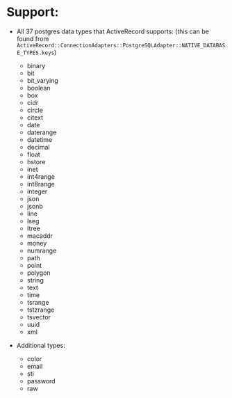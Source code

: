 # Support:
- All 37 postgres data types that ActiveRecord supports: (this can be found from `ActiveRecord::ConnectionAdapters::PostgreSQLAdapter::NATIVE_DATABASE_TYPES.keys`)

    - binary
    - bit
    - bit_varying
    - boolean
    - box
    - cidr
    - circle
    - citext
    - date
    - daterange
    - datetime
    - decimal
    - float
    - hstore
    - inet
    - int4range
    - int8range
    - integer
    - json
    - jsonb
    - line
    - lseg
    - ltree
    - macaddr
    - money
    - numrange
    - path
    - point
    - polygon
    - string
    - text
    - time
    - tsrange
    - tstzrange
    - tsvector
    - uuid
    - xml

- Additional types:

    - color
    - email
    - sti
    - password
    - raw
